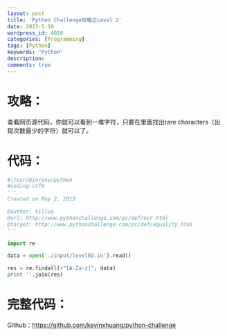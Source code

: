```yaml
---
layout: post
title: 'Python Challenge攻略之Level 2'
date: 2013-5-10
wordpress_id: 4018
categories: [Programming]
tags: [Python]
keywords: "Python"
description: 
comments: true
---
```

# 攻略：
查看网页源代码，你就可以看到一堆字符，只要在里面找出rare characters（出现次数最少的字符）就可以了。

# 代码：

``` python 
#!/usr/bin/env/python
#coding:utf8
'''
Created on May 2, 2013

@author: killua
@url: http://www.pythonchallenge.com/pc/def/ocr.html
@target: http://www.pythonchallenge.com/pc/def/equality.html
'''

import re

data = open('./input/level02.in').read()

res = re.findall(r"[A-Za-z]", data)
print ''.join(res)
```

# 完整代码：
Github：<https://github.com/kevinxhuang/python-challenge>
